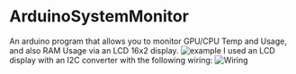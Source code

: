 # ArduinoSystemMonitor
An arduino program that allows you to monitor GPU/CPU Temp and Usage, and also RAM Usage via an LCD 16x2 display.
![example](https://i.imgur.com/mNMLV0D.jpg)
I used an LCD display with an I2C converter with the following wiring:
![Wiring](https://www.makerguides.com/wp-content/uploads/2019/02/I2C-LCD-with-Arduino-Wiring-Diagram-Schematic-Pinout.jpg)
